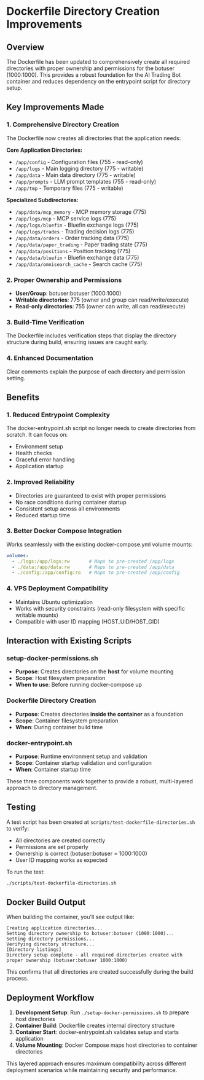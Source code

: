 # Dockerfile Directory Creation Improvements

## Overview

The Dockerfile has been updated to comprehensively create all required directories with proper ownership and permissions for the botuser (1000:1000). This provides a robust foundation for the AI Trading Bot container and reduces dependency on the entrypoint script for directory setup.

## Key Improvements Made

### 1. Comprehensive Directory Creation
The Dockerfile now creates all directories that the application needs:

**Core Application Directories:**
- `/app/config` - Configuration files (755 - read-only)
- `/app/logs` - Main logging directory (775 - writable)
- `/app/data` - Main data directory (775 - writable)
- `/app/prompts` - LLM prompt templates (755 - read-only)
- `/app/tmp` - Temporary files (775 - writable)

**Specialized Subdirectories:**
- `/app/data/mcp_memory` - MCP memory storage (775)
- `/app/logs/mcp` - MCP service logs (775)
- `/app/logs/bluefin` - Bluefin exchange logs (775)
- `/app/logs/trades` - Trading decision logs (775)
- `/app/data/orders` - Order tracking data (775)
- `/app/data/paper_trading` - Paper trading state (775)
- `/app/data/positions` - Position tracking (775)
- `/app/data/bluefin` - Bluefin exchange data (775)
- `/app/data/omnisearch_cache` - Search cache (775)

### 2. Proper Ownership and Permissions
- **User/Group**: botuser:botuser (1000:1000)
- **Writable directories**: 775 (owner and group can read/write/execute)
- **Read-only directories**: 755 (owner can write, all can read/execute)

### 3. Build-Time Verification
The Dockerfile includes verification steps that display the directory structure during build, ensuring issues are caught early.

### 4. Enhanced Documentation
Clear comments explain the purpose of each directory and permission setting.

## Benefits

### 1. Reduced Entrypoint Complexity
The docker-entrypoint.sh script no longer needs to create directories from scratch. It can focus on:
- Environment setup
- Health checks
- Graceful error handling
- Application startup

### 2. Improved Reliability
- Directories are guaranteed to exist with proper permissions
- No race conditions during container startup
- Consistent setup across all environments
- Reduced startup time

### 3. Better Docker Compose Integration
Works seamlessly with the existing docker-compose.yml volume mounts:
```yaml
volumes:
  - ./logs:/app/logs:rw       # Maps to pre-created /app/logs
  - ./data:/app/data:rw       # Maps to pre-created /app/data
  - ./config:/app/config:ro   # Maps to pre-created /app/config
```

### 4. VPS Deployment Compatibility
- Maintains Ubuntu optimization
- Works with security constraints (read-only filesystem with specific writable mounts)
- Compatible with user ID mapping (HOST_UID/HOST_GID)

## Interaction with Existing Scripts

### setup-docker-permissions.sh
- **Purpose**: Creates directories on the **host** for volume mounting
- **Scope**: Host filesystem preparation
- **When to use**: Before running docker-compose up

### Dockerfile Directory Creation
- **Purpose**: Creates directories **inside the container** as a foundation
- **Scope**: Container filesystem preparation
- **When**: During container build time

### docker-entrypoint.sh
- **Purpose**: Runtime environment setup and validation
- **Scope**: Container startup validation and configuration
- **When**: Container startup time

These three components work together to provide a robust, multi-layered approach to directory management.

## Testing

A test script has been created at `scripts/test-dockerfile-directories.sh` to verify:
- All directories are created correctly
- Permissions are set properly
- Ownership is correct (botuser:botuser = 1000:1000)
- User ID mapping works as expected

To run the test:
```bash
./scripts/test-dockerfile-directories.sh
```

## Docker Build Output

When building the container, you'll see output like:
```
Creating application directories...
Setting directory ownership to botuser:botuser (1000:1000)...
Setting directory permissions...
Verifying directory structure...
[Directory listings]
Directory setup complete - all required directories created with proper ownership (botuser:botuser 1000:1000)
```

This confirms that all directories are created successfully during the build process.

## Deployment Workflow

1. **Development Setup**: Run `./setup-docker-permissions.sh` to prepare host directories
2. **Container Build**: Dockerfile creates internal directory structure
3. **Container Start**: docker-entrypoint.sh validates setup and starts application
4. **Volume Mounting**: Docker Compose maps host directories to container directories

This layered approach ensures maximum compatibility across different deployment scenarios while maintaining security and performance.
